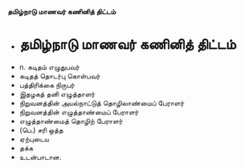 **தமிழ்நாடு மாணவர் கணினித் திட்டம்**
- # தமிழ்நாடு மாணவர் கணினித் திட்டம்
- n. கடிதம் எழுதுபவர்
- கடிதத் தொடர்பு கொள்பவர்
- பத்திரிக்கை நிருபர்
- இதழகத் தனி எழுத்தாளர்
- நிறுவனத்தின் அயல்நாட்டுத் தொழிலாண்மைப் பேராளர்
- நிறுவனத்தின் எழுத்தாண்மைப் பேராளர்
- எழுத்தாண்மைத் தொழிற் பேராளர்
- (பெ.) சரி ஒத்த
- ஏற்புடைய
- தக்க
- உடன்பாடான.

